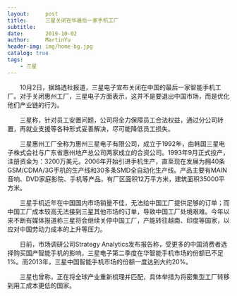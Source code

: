 ```yaml
---
layout:     post
title:      三星关闭在华最后一家手机工厂
subtitle:   
date:       2019-10-02
author:     MartinYu
header-img: img/home-bg.jpg
catalog: true
tags:
    - 三星
---
```


　　10月2日，据路透社报道，三星电子宣布关闭在中国的最后一家智能手机工厂。对于关闭惠州工厂，三星电子方面表示，这并不是要退出中国市场，而是优化他们产业链的行为。

　　三星称，针对员工安置问题，公司将全力保障员工合法权益，通过分公司转置，再就业支援等各种形式妥善解决，尽可能降低员工损失。

　　三星惠州工厂全称为惠州三星电子有限公司，成立于1992年，由韩国三星电子株式会社与广东省惠州地产总公司两家成立的合资公司。1993年9月正式投产，注册资金为：3200万美元。2006年开始引进手机生产，直至现在发展为拥40条GSM/CDMA/3G手机的生产线和30多条SMD全自动化生产线。产品主要有MAIN音响、DVD家庭影院、手机等产品，有厂区面积12万平方米，建筑面积35000平方米。

　　三星手机近年在中国国内市场销量不佳，无法给中国工厂提供足够的订单；而中国工厂成本较高无法接到三星其他市场的订单，导致中国工厂处境艰难。今年以来不断有媒体报道称三星将会继续关停中国工厂，产能转往越南、印度等国家，以应对中国劳动力成本的上升等压力。

　　日前，市场调研公司Strategy Analytics发布报告称，受更多的中国消费者选择购买国产智能手机的影响，三星电子第二季度在华智能手机市场的份额已不足1%。而2013年，三星中国智能手机市场的份额一度达到大约20%。

　　三星也曾称，正在将全球产业重新梳理并匹配，具体举措为将密集型工厂转移到用工成本更低的国家。